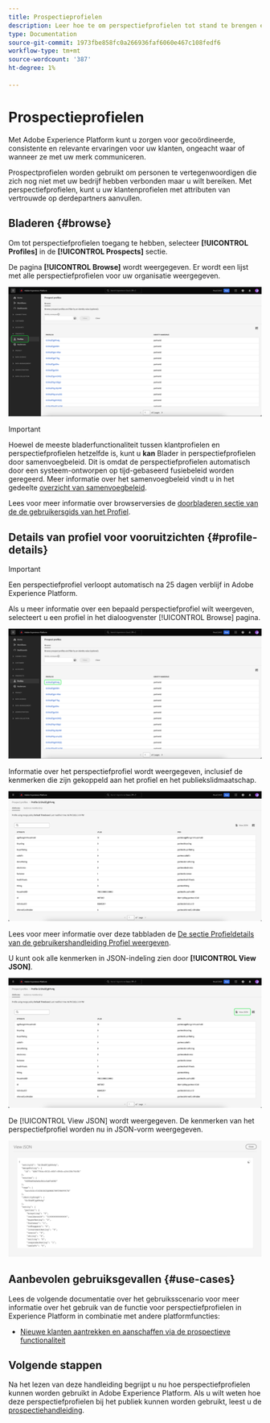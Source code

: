```yaml
---
title: Prospectieprofielen
description: Leer hoe te om perspectiefprofielen tot stand te brengen en te gebruiken om informatie over onbekende klanten te verzamelen gebruikend derdeinformatie.
type: Documentation
source-git-commit: 1973fbe858fc0a266936faf6060e467c108fedf6
workflow-type: tm+mt
source-wordcount: '387'
ht-degree: 1%

---
```



# Prospectieprofielen

Met Adobe Experience Platform kunt u zorgen voor gecoördineerde, consistente en relevante ervaringen voor uw klanten, ongeacht waar of wanneer ze met uw merk communiceren.

Prospectprofielen worden gebruikt om personen te vertegenwoordigen die zich nog niet met uw bedrijf hebben verbonden maar u wilt bereiken. Met perspectiefprofielen, kunt u uw klantenprofielen met attributen van vertrouwde op derdepartners aanvullen.

## Bladeren {#browse}

Om tot perspectiefprofielen toegang te hebben, selecteer **[!UICONTROL Profiles]** in de **[!UICONTROL Prospects]** sectie.

De pagina **[!UICONTROL Browse]** wordt weergegeven. Er wordt een lijst met alle perspectiefprofielen voor uw organisatie weergegeven.

![De [!UICONTROL Profiles] wordt gemarkeerd, wordt de knop weergegeven [!UICONTROL Browse] pagina voor perspectiefprofielen.](../images/prospect-profile/browse-profiles.png)

>[!IMPORTANT]
>
>Hoewel de meeste bladerfunctionaliteit tussen klantprofielen en perspectiefprofielen hetzelfde is, kunt u **kan** Blader in perspectiefprofielen door samenvoegbeleid. Dit is omdat de perspectiefprofielen automatisch door een systeem-ontworpen op tijd-gebaseerd fusiebeleid worden geregeerd. Meer informatie over het samenvoegbeleid vindt u in het gedeelte [overzicht van samenvoegbeleid](../merge-policies/overview.md).

Lees voor meer informatie over browserversies de [doorbladeren sectie van de de gebruikersgids van het Profiel](./user-guide.md#browse-identity).

## Details van profiel voor vooruitzichten {#profile-details}

>[!IMPORTANT]
>
>Een perspectiefprofiel verloopt automatisch na 25 dagen verblijf in Adobe Experience Platform.

Als u meer informatie over een bepaald perspectiefprofiel wilt weergeven, selecteert u een profiel in het dialoogvenster [!UICONTROL Browse] pagina.

![Op de pagina Bladeren wordt een perspectiefprofiel gemarkeerd.](../images/prospect-profile/select-specific-profile.png)

Informatie over het perspectiefprofiel wordt weergegeven, inclusief de kenmerken die zijn gekoppeld aan het profiel en het publiekslidmaatschap.

![De pagina met de details van het perspectiefprofiel wordt weergegeven.](../images/prospect-profile/profile-details.png)

Lees voor meer informatie over deze tabbladen de [De sectie Profieldetails van de gebruikershandleiding Profiel weergeven](./user-guide.md#profile-detail).

U kunt ook alle kenmerken in JSON-indeling zien door **[!UICONTROL View JSON]**.

![De [!UICONTROL View JSON] de knoop wordt benadrukt op de de detailpagina van het vooruitgangsprofiel.](../images/prospect-profile/profile-select-view-json.png)

De [!UICONTROL View JSON] wordt weergegeven. De kenmerken van het perspectiefprofiel worden nu in JSON-vorm weergegeven.

![De kenmerken van het perspectiefprofiel worden weergegeven in JSON-vorm.](../images/prospect-profile/profile-view-json.png)

## Aanbevolen gebruiksgevallen {#use-cases}

Lees de volgende documentatie over het gebruiksscenario voor meer informatie over het gebruik van de functie voor perspectiefprofielen in Experience Platform in combinatie met andere platformfuncties:

- [Nieuwe klanten aantrekken en aanschaffen via de prospectieve functionaliteit](../../rtcdp/partner-data/prospecting.md)

## Volgende stappen

Na het lezen van deze handleiding begrijpt u nu hoe perspectiefprofielen kunnen worden gebruikt in Adobe Experience Platform. Als u wilt weten hoe deze perspectiefprofielen bij het publiek kunnen worden gebruikt, leest u de [prospectiehandleiding](../../segmentation/ui/prospect-audience.md).
